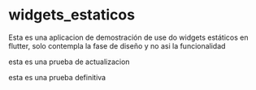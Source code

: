 # widgets_estaticos
Esta es una aplicacion de demostración de use do widgets estáticos en flutter, solo contempla la fase de diseño y no asi la funcionalidad

esta es una prueba de actualizacion

esta es una prueba definitiva
